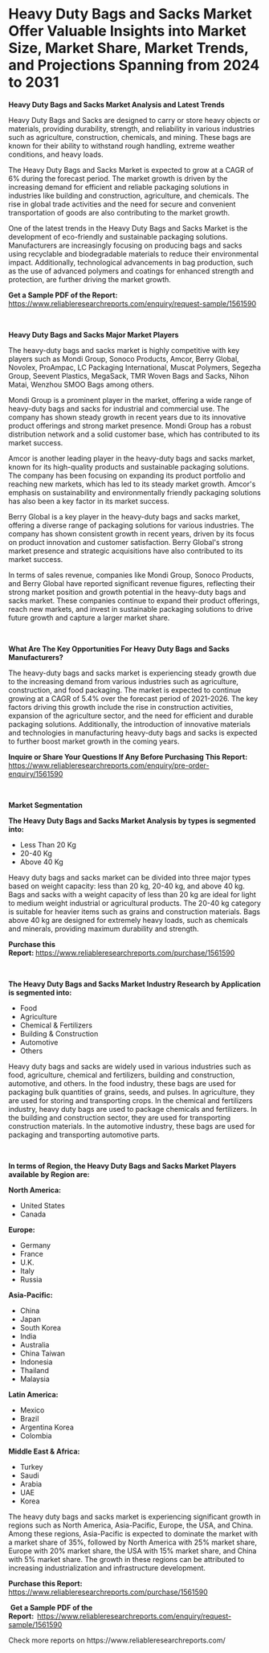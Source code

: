 <p><h1>Heavy Duty Bags and Sacks Market Offer Valuable Insights into Market Size, Market Share, Market Trends, and Projections Spanning from 2024 to 2031</h1></p><p><strong>Heavy Duty Bags and Sacks Market Analysis and Latest Trends</strong></p>
<p><p>Heavy Duty Bags and Sacks are designed to carry or store heavy objects or materials, providing durability, strength, and reliability in various industries such as agriculture, construction, chemicals, and mining. These bags are known for their ability to withstand rough handling, extreme weather conditions, and heavy loads.</p><p>The Heavy Duty Bags and Sacks Market is expected to grow at a CAGR of 6% during the forecast period. The market growth is driven by the increasing demand for efficient and reliable packaging solutions in industries like building and construction, agriculture, and chemicals. The rise in global trade activities and the need for secure and convenient transportation of goods are also contributing to the market growth.</p><p>One of the latest trends in the Heavy Duty Bags and Sacks Market is the development of eco-friendly and sustainable packaging solutions. Manufacturers are increasingly focusing on producing bags and sacks using recyclable and biodegradable materials to reduce their environmental impact. Additionally, technological advancements in bag production, such as the use of advanced polymers and coatings for enhanced strength and protection, are further driving the market growth.</p></p>
<p><strong>Get a Sample PDF of the Report:&nbsp;</strong> <a href="https://www.reliableresearchreports.com/enquiry/request-sample/1561590">https://www.reliableresearchreports.com/enquiry/request-sample/1561590</a></p>
<p>&nbsp;</p>
<p><strong>Heavy Duty Bags and Sacks Major Market Players</strong></p>
<p><p>The heavy-duty bags and sacks market is highly competitive with key players such as Mondi Group, Sonoco Products, Amcor, Berry Global, Novolex, ProAmpac, LC Packaging International, Muscat Polymers, Segezha Group, Seevent Plastics, MegaSack, TMR Woven Bags and Sacks, Nihon Matai, Wenzhou SMOO Bags among others.</p><p>Mondi Group is a prominent player in the market, offering a wide range of heavy-duty bags and sacks for industrial and commercial use. The company has shown steady growth in recent years due to its innovative product offerings and strong market presence. Mondi Group has a robust distribution network and a solid customer base, which has contributed to its market success.</p><p>Amcor is another leading player in the heavy-duty bags and sacks market, known for its high-quality products and sustainable packaging solutions. The company has been focusing on expanding its product portfolio and reaching new markets, which has led to its steady market growth. Amcor's emphasis on sustainability and environmentally friendly packaging solutions has also been a key factor in its market success.</p><p>Berry Global is a key player in the heavy-duty bags and sacks market, offering a diverse range of packaging solutions for various industries. The company has shown consistent growth in recent years, driven by its focus on product innovation and customer satisfaction. Berry Global's strong market presence and strategic acquisitions have also contributed to its market success.</p><p>In terms of sales revenue, companies like Mondi Group, Sonoco Products, and Berry Global have reported significant revenue figures, reflecting their strong market position and growth potential in the heavy-duty bags and sacks market. These companies continue to expand their product offerings, reach new markets, and invest in sustainable packaging solutions to drive future growth and capture a larger market share.</p></p>
<p>&nbsp;</p>
<p><strong>What Are The Key Opportunities For Heavy Duty Bags and Sacks Manufacturers?</strong></p>
<p><p>The heavy-duty bags and sacks market is experiencing steady growth due to the increasing demand from various industries such as agriculture, construction, and food packaging. The market is expected to continue growing at a CAGR of 5.4% over the forecast period of 2021-2026. The key factors driving this growth include the rise in construction activities, expansion of the agriculture sector, and the need for efficient and durable packaging solutions. Additionally, the introduction of innovative materials and technologies in manufacturing heavy-duty bags and sacks is expected to further boost market growth in the coming years.</p></p>
<p><strong>Inquire or Share Your Questions If Any Before Purchasing This Report:</strong> <a href="https://www.reliableresearchreports.com/enquiry/pre-order-enquiry/1561590">https://www.reliableresearchreports.com/enquiry/pre-order-enquiry/1561590</a></p>
<p>&nbsp;</p>
<p><strong>Market Segmentation</strong></p>
<p><strong>The Heavy Duty Bags and Sacks Market Analysis by types is segmented into:</strong></p>
<p><ul><li>Less Than 20 Kg</li><li>20-40 Kg</li><li>Above 40 Kg</li></ul></p>
<p><p>Heavy duty bags and sacks market can be divided into three major types based on weight capacity: less than 20 kg, 20-40 kg, and above 40 kg. Bags and sacks with a weight capacity of less than 20 kg are ideal for light to medium weight industrial or agricultural products. The 20-40 kg category is suitable for heavier items such as grains and construction materials. Bags above 40 kg are designed for extremely heavy loads, such as chemicals and minerals, providing maximum durability and strength.</p></p>
<p><strong>Purchase this Report:&nbsp;</strong><a href="https://www.reliableresearchreports.com/purchase/1561590">https://www.reliableresearchreports.com/purchase/1561590</a></p>
<p>&nbsp;</p>
<p><strong>The Heavy Duty Bags and Sacks Market Industry Research by Application is segmented into:</strong></p>
<p><ul><li>Food</li><li>Agriculture</li><li>Chemical & Fertilizers</li><li>Building & Construction</li><li>Automotive</li><li>Others</li></ul></p>
<p><p>Heavy duty bags and sacks are widely used in various industries such as food, agriculture, chemical and fertilizers, building and construction, automotive, and others. In the food industry, these bags are used for packaging bulk quantities of grains, seeds, and pulses. In agriculture, they are used for storing and transporting crops. In the chemical and fertilizers industry, heavy duty bags are used to package chemicals and fertilizers. In the building and construction sector, they are used for transporting construction materials. In the automotive industry, these bags are used for packaging and transporting automotive parts.</p></p>
<p>&nbsp;</p>
<p><strong>In terms of Region, the Heavy Duty Bags and Sacks Market Players available by Region are:</strong></p>
<p>
    <p> <strong> North America: </strong>
        <ul>
            <li>United States</li>
            <li>Canada</li>
        </ul>
        </p> 
    <p> <strong> Europe: </strong>
        <ul>
            <li>Germany</li>
            <li>France</li>
            <li>U.K.</li>
            <li>Italy</li>
            <li>Russia</li>
        </ul>
        </p> 
    <p> <strong> Asia-Pacific: </strong>
        <ul>
            <li>China</li>
            <li>Japan</li>
            <li>South Korea</li>
            <li>India</li>
            <li>Australia</li>
            <li>China Taiwan</li>
            <li>Indonesia</li>
            <li>Thailand</li>
            <li>Malaysia</li>
        </ul>
        </p> 
    <p> <strong> Latin America: </strong>
        <ul>
            <li>Mexico</li>
            <li>Brazil</li>
            <li>Argentina Korea</li>
            <li>Colombia</li>
        </ul>
        </p> 
    <p> <strong> Middle East & Africa: </strong>
        <ul>
            <li>Turkey</li>
            <li>Saudi</li>
            <li>Arabia</li>
            <li>UAE</li>
            <li>Korea</li>
        </ul>
    </p>
    </p>
<p><p>The heavy duty bags and sacks market is experiencing significant growth in regions such as North America, Asia-Pacific, Europe, the USA, and China. Among these regions, Asia-Pacific is expected to dominate the market with a market share of 35%, followed by North America with 25% market share, Europe with 20% market share, the USA with 15% market share, and China with 5% market share. The growth in these regions can be attributed to increasing industrialization and infrastructure development.</p></p>
<p><strong>Purchase this Report: </strong><a href="https://www.reliableresearchreports.com/purchase/1561590">https://www.reliableresearchreports.com/purchase/1561590</a></p>
<p>&nbsp;<strong>Get a Sample PDF of the Report:&nbsp;&nbsp;</strong><a href="https://www.reliableresearchreports.com/enquiry/request-sample/1561590">https://www.reliableresearchreports.com/enquiry/request-sample/1561590</a></p>
<p><strong></strong></p>
<p>Check more reports on https://www.reliableresearchreports.com/</p>